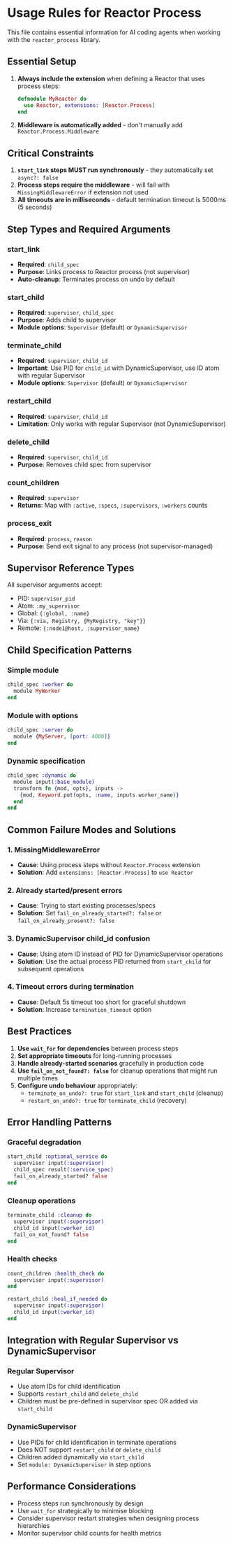 # Usage Rules for Reactor Process

This file contains essential information for AI coding agents when working with the `reactor_process` library.

## Essential Setup

1. **Always include the extension** when defining a Reactor that uses process steps:
   ```elixir
   defmodule MyReactor do
     use Reactor, extensions: [Reactor.Process]
   end
   ```

2. **Middleware is automatically added** - don't manually add `Reactor.Process.Middleware`

## Critical Constraints

1. **`start_link` steps MUST run synchronously** - they automatically set `async?: false`
2. **Process steps require the middleware** - will fail with `MissingMiddlewareError` if extension not used
3. **All timeouts are in milliseconds** - default termination timeout is 5000ms (5 seconds)

## Step Types and Required Arguments

### start_link
- **Required**: `child_spec` 
- **Purpose**: Links process to Reactor process (not supervisor)
- **Auto-cleanup**: Terminates process on undo by default

### start_child  
- **Required**: `supervisor`, `child_spec`
- **Purpose**: Adds child to supervisor
- **Module options**: `Supervisor` (default) or `DynamicSupervisor`

### terminate_child
- **Required**: `supervisor`, `child_id`
- **Important**: Use PID for `child_id` with DynamicSupervisor, use ID atom with regular Supervisor
- **Module options**: `Supervisor` (default) or `DynamicSupervisor`

### restart_child
- **Required**: `supervisor`, `child_id`
- **Limitation**: Only works with regular Supervisor (not DynamicSupervisor)

### delete_child
- **Required**: `supervisor`, `child_id`
- **Purpose**: Removes child spec from supervisor

### count_children
- **Required**: `supervisor`
- **Returns**: Map with `:active`, `:specs`, `:supervisors`, `:workers` counts

### process_exit
- **Required**: `process`, `reason`
- **Purpose**: Send exit signal to any process (not supervisor-managed)

## Supervisor Reference Types

All supervisor arguments accept:
- PID: `supervisor_pid`
- Atom: `:my_supervisor` 
- Global: `{:global, :name}`
- Via: `{:via, Registry, {MyRegistry, "key"}}`
- Remote: `{:node1@host, :supervisor_name}`

## Child Specification Patterns

### Simple module
```elixir
child_spec :worker do
  module MyWorker
end
```

### Module with options
```elixir
child_spec :server do
  module {MyServer, [port: 4000]}
end
```

### Dynamic specification
```elixir
child_spec :dynamic do
  module input(:base_module)
  transform fn {mod, opts}, inputs ->
    {mod, Keyword.put(opts, :name, inputs.worker_name)}
  end
end
```

## Common Failure Modes and Solutions

### 1. MissingMiddlewareError
- **Cause**: Using process steps without `Reactor.Process` extension
- **Solution**: Add `extensions: [Reactor.Process]` to `use Reactor`

### 2. Already started/present errors
- **Cause**: Trying to start existing processes/specs
- **Solution**: Set `fail_on_already_started?: false` or `fail_on_already_present?: false`

### 3. DynamicSupervisor child_id confusion
- **Cause**: Using atom ID instead of PID for DynamicSupervisor operations
- **Solution**: Use the actual process PID returned from `start_child` for subsequent operations

### 4. Timeout errors during termination
- **Cause**: Default 5s timeout too short for graceful shutdown
- **Solution**: Increase `termination_timeout` option

## Best Practices

1. **Use `wait_for` for dependencies** between process steps
2. **Set appropriate timeouts** for long-running processes  
3. **Handle already-started scenarios** gracefully in production code
4. **Use `fail_on_not_found?: false`** for cleanup operations that might run multiple times
5. **Configure undo behaviour** appropriately:
   - `terminate_on_undo?: true` for `start_link` and `start_child` (cleanup)
   - `restart_on_undo?: true` for `terminate_child` (recovery)

## Error Handling Patterns

### Graceful degradation
```elixir
start_child :optional_service do
  supervisor input(:supervisor)
  child_spec result(:service_spec)
  fail_on_already_started? false
end
```

### Cleanup operations
```elixir
terminate_child :cleanup do
  supervisor input(:supervisor)
  child_id input(:worker_id)
  fail_on_not_found? false
end
```

### Health checks
```elixir
count_children :health_check do
  supervisor input(:supervisor)
end

restart_child :heal_if_needed do
  supervisor input(:supervisor)
  child_id input(:worker_id)
end
```

## Integration with Regular Supervisor vs DynamicSupervisor

### Regular Supervisor
- Use atom IDs for child identification
- Supports `restart_child` and `delete_child`
- Children must be pre-defined in supervisor spec OR added via `start_child`

### DynamicSupervisor  
- Use PIDs for child identification in terminate operations
- Does NOT support `restart_child` or `delete_child`
- Children added dynamically via `start_child`
- Set `module: DynamicSupervisor` in step options

## Performance Considerations

- Process steps run synchronously by design
- Use `wait_for` strategically to minimise blocking  
- Consider supervisor restart strategies when designing process hierarchies
- Monitor supervisor child counts for health metrics